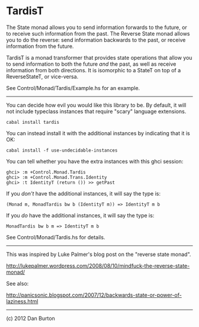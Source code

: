 # TardisT

The State monad allows you
to send information forwards to the future,
or to receive such information from the past.
The Reverse State monad allows you to do the reverse:
send information backwards to the past,
or receive information from the future. 

TardisT is a monad transformer
that provides state operations that allow you
to send information to both the future *and* the past,
as well as receive information from both directions.
It is isomorphic to a StateT on top of a ReverseStateT,
or vice-versa.

See Control/Monad/Tardis/Example.hs for an example.

----

You can decide how evil you would like this library to be.
By default, it will not include typeclass instances
that require "scary" language extensions.

    cabal install tardis

You can instead install it with the additional instances
by indicating that it is OK:

    cabal install -f use-undecidable-instances

You can tell whether you have the extra instances with
this ghci session:

    ghci> :m +Control.Monad.Tardis
    ghci> :m +Control.Monad.Trans.Identity
    ghci> :t IdentityT (return ()) >> getPast

If you *don't* have the additional instances, it will say the type is:

    (Monad m, MonadTardis bw b (IdentityT m)) => IdentityT m b

If you *do* have the additional instances, it will say the type is:

    MonadTardis bw b m => IdentityT m b


See Control/Monad/Tardis.hs for details.

----

This was inspired by Luke Palmer's blog post on
the "reverse state monad".

http://lukepalmer.wordpress.com/2008/08/10/mindfuck-the-reverse-state-monad/

See also:

http://panicsonic.blogspot.com/2007/12/backwards-state-or-power-of-laziness.html

----

(c) 2012 Dan Burton
